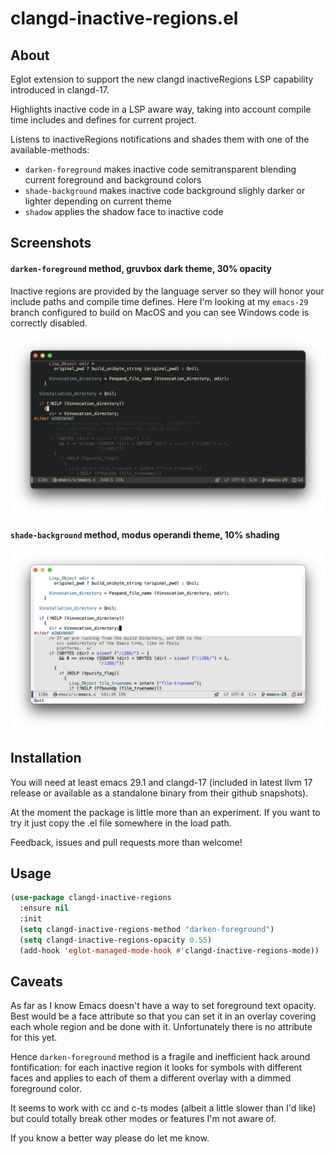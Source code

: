 # clangd-inactive-regions.el

## About

Eglot extension to support the new clangd inactiveRegions LSP
capability introduced in clangd-17.

Highlights inactive code in a LSP aware way, taking into account
compile time includes and defines for current project.

Listens to inactiveRegions notifications and shades them with one of
the available-methods:

* `darken-foreground` makes inactive code semitransparent blending
  current foreground and background colors
* `shade-background` makes inactive code background slighly darker or
  lighter depending on current theme
* `shadow` applies the shadow face to inactive code

## Screenshots

#### `darken-foreground` method, gruvbox dark theme, 30% opacity

Inactive regions are provided by the language server so they will
honor your include paths and compile time defines. Here I'm looking at
my `emacs-29` branch configured to build on MacOS and you can see
Windows code is correctly disabled.

![darken-foreground](./screenshots/darken-foreground-gruvbox-dark.png)

#### `shade-background` method, modus operandi theme, 10% shading

![shade-background](./screenshots/shade-background-modus-operandi.png)

## Installation

You will need at least emacs 29.1 and clangd-17 (included in latest llvm 17 release or available as a standalone binary from their github snapshots).

At the moment the package is little more than an experiment. If you
want to try it just copy the .el file somewhere in the load path.

Feedback, issues and pull requests more than welcome!

## Usage

```lisp
(use-package clangd-inactive-regions
  :ensure nil
  :init
  (setq clangd-inactive-regions-method "darken-foreground")
  (setq clangd-inactive-regions-opacity 0.55)
  (add-hook 'eglot-managed-mode-hook #'clangd-inactive-regions-mode))
```


## Caveats

As far as I know Emacs doesn't have a way to set foreground text
opacity. Best would be a face attribute so that you can set it in an
overlay covering each whole region and be done with it. Unfortunately
there is no attribute for this yet.

Hence `darken-foreground` method is a fragile and inefficient hack around
fontification: for each inactive region it looks for symbols with
different faces and applies to each of them a different overlay with a
dimmed foreground color.

It seems to work with cc and c-ts modes (albeit a little slower than
I'd like) but could totally break other modes or features I'm not aware of.

If you know a better way please do let me know.
